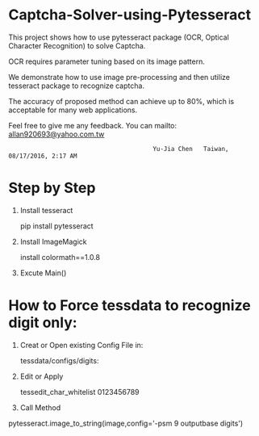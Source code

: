 # Captcha-Solver-using-Pytesseract

This project shows how to use pytesseract package (OCR, Optical Character Recognition) to solve Captcha. 

OCR requires parameter tuning based on its image pattern.

We demonstrate how to use image pre-processing and then utilize tesseract package to recognize captcha.

The accuracy of proposed method can achieve up to 80%, which is acceptable for many web applications.

Feel free to give me any feedback. You can mailto: allan920693@yahoo.com.tw

                                            Yu-Jia Chen   Taiwan, 08/17/2016, 2:17 AM


# Step by Step

1.	Install tesseract 

    pip install pytesseract

2.	Install ImageMagick

    install colormath==1.0.8  

3. Excute Main()


# How to Force tessdata to recognize digit only:

1. Creat or Open existing Config File in:

   tessdata/configs/digits:

2. Edit or Apply 

   tessedit_char_whitelist 0123456789  

3. Call Method

  pytesseract.image_to_string(image,config='-psm 9 outputbase digits')  


